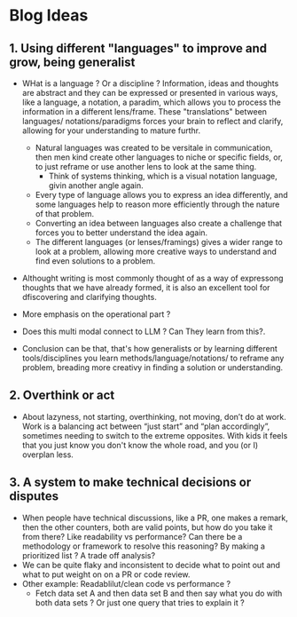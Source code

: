 # Blog Ideas

## 1. Using different "languages" to improve and grow, being generalist

* WHat is a language ? Or a discipline ? Information, ideas and thoughts are abstract and they can be expressed or presented in various ways, like a language, a notation, a paradim, which allows you to process the information in a different lens/frame. These "translations" between languages/ notations/paradigms forces your brain to reflect and clarify, allowing for your understanding to mature furthr.
  * Natural languages was created to be versitale in communication, then men kind create other languages to niche or specific fields, or, to just reframe or use another lens to look at the same thing.
    * Think of systems thinking, which is a visual notation language, givin another angle again.
  * Every type of language allows you to express an idea differently, and some languages help to reason more efficiently through the nature of that problem.
  * Converting an idea between languages also create a challenge that forces you to better understand the idea again.
  * The different languages (or lenses/framings) gives a wider range to look at a problem, allowing more creative ways to understand and find even solutions to a problem.
* Althought writing is most commonly thought of as a way of expressong thoughts that we have already formed, it is also an excellent tool for dfiscovering and clarifying thoughts.


* More emphasis on the operational part ?
* Does this multi modal connect to LLM ? Can They learn from this?.
* Conclusion can be that, that's how generalists or by learning different tools/disciplines you learn methods/language/notations/ to reframe any problem, breading more creativy in finding a solution or understanding.

##  2. Overthink or act

* About lazyness, not starting, overthinking, not moving, don’t do at work. Work is a balancing act between “just start” and “plan accordingly”, sometimes needing to switch to the extreme opposites. With kids it feels that you just know you don't know the whole road, and you (or I) overplan less.

## 3. A system to make technical decisions or disputes

* When people have technical discussions, like a PR, one makes a remark, then the other counters, both are valid points, but how do you take it from there? Like readability vs performance? Can there be a methodology or framework to resolve this reasoning? By making a  prioritized list ? A trade off analysis? 
* We can be quite flaky and inconsistent to decide what to point out and what to put weight on on a PR or code review. 
* Other example: Readablilut/clean code vs performance ? 
  * Fetch data set A and then data set B and then say what you do with both data sets ? Or just one query that tries to explain it ?
  